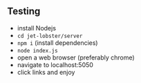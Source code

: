 ## Testing
- install Nodejs
- `cd jet-lobster/server`
- `npm i` (install dependencies)
- `node index.js`
- open a web browser (preferably chrome)
- navigate to localhost:5050
- click links and enjoy
